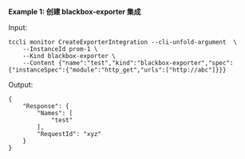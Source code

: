 **Example 1: 创建 blackbox-exporter 集成**



Input: 

```
tccli monitor CreateExporterIntegration --cli-unfold-argument  \
    --InstanceId prom-1 \
    --Kind blackbox-exporter \
    --Content {"name":"test","kind":"blackbox-exporter","spec":{"instanceSpec":{"module":"http_get","urls":["http://abc"]}}}
```

Output: 
```
{
    "Response": {
        "Names": [
            "test"
        ],
        "RequestId": "xyz"
    }
}
```

